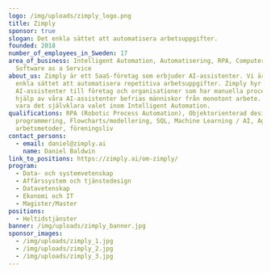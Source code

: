 ```yaml
---
logo: /img/uploads/zimply_logo.png
title: Zimply
sponsor: true
slogan: Det enkla sättet att automatisera arbetsuppgifter.
founded: 2018
number_of_employees_in_Sweden: 17
area_of_business: Intelligent Automation, Automatisering, RPA, Computer Vision,
  Software as a Service
about_us: Zimply är ett SaaS-företag som erbjuder AI-assistenter. Vi är det
  enkla sättet att automatisera repetitiva arbetsuppgifter. Zimply hyr ut
  AI-assistenter till företag och organisationer som har manuella processer. Med
  hjälp av våra AI-assistenter befrias människor från monotont arbete. Vi vill
  vara det självklara valet inom Intelligent Automation.
qualifications: RPA (Robotic Process Automation), Objektorienterad design och
  programmering, Flowcharts/modellering, SQL, Machine Learning / AI, Agila
  arbetsmetoder, föreningsliv
contact_persons:
  - email: daniel@zimply.ai
    name: Daniel Baldwin
link_to_positions: https://zimply.ai/om-zimply/
program:
  - Data- och systemvetenskap
  - Affärssystem och tjänstedesign
  - Datavetenskap
  - Ekonomi och IT
  - Magister/Master
positions:
  - Heltidstjänster
banner: /img/uploads/zimply_banner.jpg
sponsor_images:
  - /img/uploads/zimply_1.jpg
  - /img/uploads/zimply_2.jpg
  - /img/uploads/zimply_3.jpg
---
```


